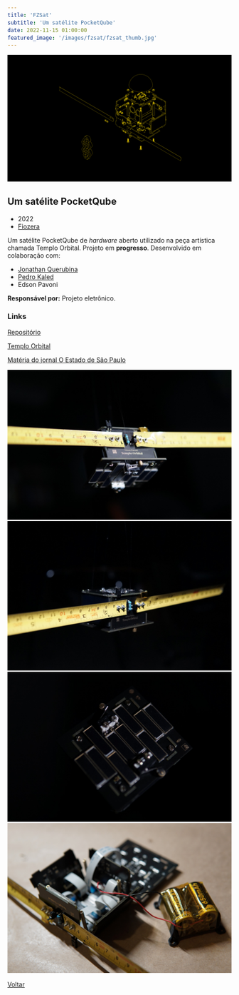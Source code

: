 ```yaml
---
title: 'FZSat'
subtitle: 'Um satélite PocketQube'
date: 2022-11-15 01:00:00
featured_image: '/images/fzsat/fzsat_thumb.jpg'
---
```


![](/images/fzsat/fzsat_05.png)

## Um satélite PocketQube

* 2022
* [Fiozera](https://fiozera.com.br/)

Um satélite PocketQube de *hardware* aberto utilizado na peça artística chamada Templo Orbital. Projeto em **progresso**.
Desenvolvido em colaboração com:
* [Jonathan Querubina](https://github.com/chr0nu5)
* [Pedro Kaled](https://github.com/pedrokdc)
* Edson Pavoni

**Responsável por:** Projeto eletrônico.

### Links

[Repositório](https://github.com/fiozera/FZsatellite)

[Templo Orbital](https://orbitaltemple.art/br)

[Matéria do jornal O Estado de São Paulo](https://www.estadao.com.br/link/cultura-digital/satelite-brasileiro-lancado-pela-spacex-vai-homenagear-pessoas-que-ja-morreram/)

<div class="gallery" data-columns="2">
	<img src="/images/fzsat/fzsat_01.jpg">
	<img src="/images/fzsat/fzsat_02.jpg">
	<img src="/images/fzsat/fzsat_03.jpg">
	<img src="/images/fzsat/fzsat_04.jpg">
</div>

<a href='/' class="button button--large">Voltar</a>

